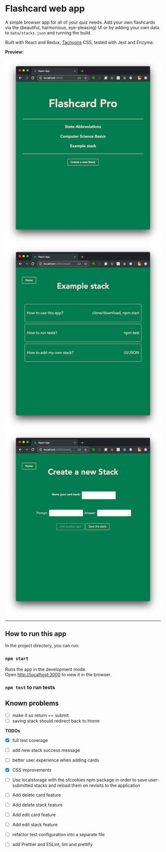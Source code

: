 # Flashcard web app

A simple browser app for all of your quiz needs. Add your own flashcards via the (beautiful, harmonious, eye-pleasing) UI or by adding your own data to `data/stacks.json` and running the build. 

Built with React and Redux, [Tachyons](http://tachyons.io/) CSS, tested with Jest and Enzyme.

**Preview:**

![home page](flashhome.png) ![stack](stack.png) ![form](form.png)
     
---

## How to run this app

In the project directory, you can run:

### `npm start`

Runs the app in the development mode.<br>
Open [http://localhost:3000](http://localhost:3000) to view it in the browser.


### `npm test` to run tests

## Known problems

- [ ] make it so return == submit
- [ ] saving stack should redirect back to Home
     
**TODOs**

- [x] full test coverage
- [ ] add new stack success message
- [ ] better user experience when adding cards
- [x] CSS improvements
- [ ] Use localstorage with the sfcookies npm package in order to save user-submitted stacks and reload them on revisits to the application
- [ ] Add delete card feature
- [ ] Add delete stack feature
- [ ] Add edit card feature
- [ ] Add edit stack feature
- [ ] refactor test configuration into a separate file
- [ ] add Prettier and ESLint, lint and prettify


